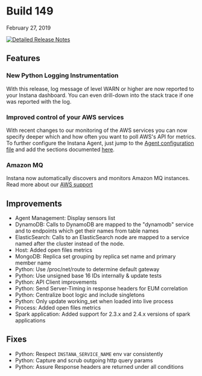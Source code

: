 # Build 149

February 27, 2019

[![Detailed Release Notes](https://img.shields.io/badge/detailed%20release%20notes-149-brightgreen.svg)](https://docs.instana.io/releases/notes/build_149/)

## Features

### New Python Logging Instrumentation

With this release, log message of level WARN or higher are now reported to your Instana dashboard. You can even drill-down into the stack trace if one was reported with the log.

### Improved control of your AWS services

With recent changes to our monitoring of the AWS services you can now specify deeper which and how often you want to poll AWS's API for metrics. To further configure the Instana Agent, just jump to the [Agent configuration file](https://docs.instana.io/quick_start/agent_configuration/#configuration) and add the sections documented [here](https://docs.instana.io/ecosystem/aws/index.md).

### Amazon MQ

Instana now automatically discovers and monitors Amazon MQ instances. Read more about our [AWS support](https://docs.instana.io/ecosystem/aws)

## Improvements

- Agent Management: Display sensors list
- DynamoDB: Calls to DynamoDB are mapped to the "dynamodb" service and to endpoints which get their names from table names
- ElasticSearch: Calls to an ElasticSearch node are mapped to a service named after the cluster instead of the node.
- Host: Added open files metrics
- MongoDB: Replica set grouping by replica set name and primary member name
- Python: Use /proc/net/route to determine default gateway
- Python: Use unsigned base 16 IDs internally & update tests
- Python: API Client improvements
- Python: Send Server-Timing in response headers for EUM correlation
- Python: Centralize boot logic and include singletons
- Python: Only update working_set when loaded into live process
- Process: Added open files metrics
- Spark application: Added support for 2.3.x and 2.4.x versions of spark applications

## Fixes

- Python: Respect `INSTANA_SERVICE_NAME` env var consistently
- Python: Capture and scrub outgoing http query params
- Python: Assure Response headers are returned under all conditions

